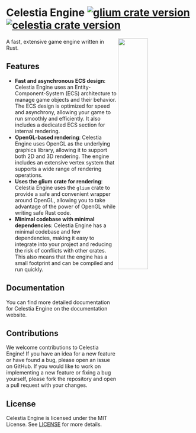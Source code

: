 # Celestia Engine [![glium crate version](https://img.shields.io/crates/v/glium.svg?label=glium)](https://crates.io/crates/glium) [![celestia crate version](https://img.shields.io/crates/v/celestia.svg?label=celestia)](https://crates.io/crates/celestia)
<img src="https://github.com/therealnv6/celestia/blob/main/screenshots/example-1.png?raw=true" width="40%" align="right">

A fast, extensive game engine written in Rust.

## Features

- **Fast and asynchronous ECS design**: Celestia Engine uses an Entity-Component-System (ECS) architecture to manage game objects and their behavior. The ECS design is optimized for speed and asynchrony, allowing your game to run smoothly and efficiently. It also includes a dedicated ECS section for internal rendering.
- **OpenGL-based rendering**: Celestia Engine uses OpenGL as the underlying graphics library, allowing it to support both 2D and 3D rendering. The engine includes an extensive vertex system that supports a wide range of rendering operations.
- **Uses the glium crate for rendering**: Celestia Engine uses the `glium` crate to provide a safe and convenient wrapper around OpenGL, allowing you to take advantage of the power of OpenGL while writing safe Rust code.
- **Minimal codebase with minimal dependencies**: Celestia Engine has a minimal codebase and few dependencies, making it easy to integrate into your project and reducing the risk of conflicts with other crates. This also means that the engine has a small footprint and can be compiled and run quickly.

## Documentation

You can find more detailed documentation for Celestia Engine on the documentation website.

## Contributions

We welcome contributions to Celestia Engine! If you have an idea for a new feature or have found a bug, please open an issue on GitHub. If you would like to work on implementing a new feature or fixing a bug yourself, please fork the repository and open a pull request with your changes.

## License

Celestia Engine is licensed under the MIT License. See [LICENSE](LICENSE.md) for more details.